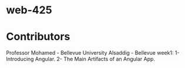 # web-425
# Contributors
Professor Mohamed - Bellevue University Alsaddig - Bellevue
week1:
1- Introducing Angular.
2- The Main Artifacts of an Angular App.